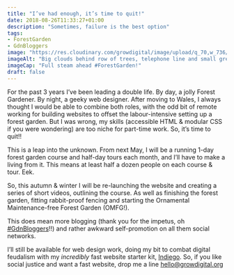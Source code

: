 ```yaml
---
title: "I’ve had enough, it’s time to quit!"
date: 2018-08-26T11:33:27+01:00
description: "Sometimes, failure is the best option"
tags: 
- ForestGarden
- GdnBloggers
image: "https://res.cloudinary.com/growdigital/image/upload/q_70,w_736/v1543959737/cornus-hedge-43356338845.jpg"
imageAlt: "Big clouds behind row of trees, telephone line and small green hedge"
imageCap: "Full steam ahead #ForestGarden!"
draft: false
---
```


For the past 3 years I’ve been leading a double life. By day, a jolly Forest Gardener. By night, a geeky web designer. After moving to Wales, I always thought I would be able to combine both roles, with the odd bit of remote working for building websites to offset the labour-intensive setting up a forest garden. But I was wrong, my skills (accessible HTML & modular CSS if you were wondering) are too niche for part-time work. So, it’s time to quit!!

This is a leap into the unknown. From next May, I will be a running 1-day forest garden course and half-day tours each month, and I’ll have to make a living from it. This means at least half a dozen people on each course & tour. Eek. 

So, this autumn & winter I will be re-launching the website and creating a series of short videos, outlining the course. As well as finishing the forest garden, fitting rabbit-proof fencing and starting the Ornamental Maintenance-free Forest Garden (OMFG!). 

This does mean more blogging (thank you for the impetus, oh [#GdnBloggers](https://twitter.com/gdnbloggers)!!) and rather awkward self-promotion on all them social networks. 

I’ll still be available for web design work, doing my bit to combat digital feudalism with my _incredibly_ fast website starter kit, [Indiego](https://www.indiego.org.uk/). So, if you like social justice and want a fast website, drop me a line <hello@growdigital.org>
